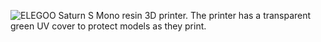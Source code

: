 ﻿![ELEGOO Saturn S Mono resin 3D printer. The printer has a transparent green UV cover to protect models as they print.](https://cdn.shopify.com/s/files/1/0296/9026/5648/products/elegoo-saturn-s-msla-91-4k-mono-lcd-3d-printer-3d-printers-elegoo-shop-997651_2048x2048.jpg?v=1645180731)
